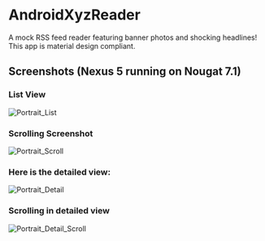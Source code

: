 # AndroidXyzReader
A mock RSS feed reader featuring banner photos and shocking headlines! This app is material design compliant.

Screenshots (Nexus 5 running on Nougat 7.1)
-------------------------------------------
###  List View
![Portrait_List](screenshots/1.png)

### Scrolling Screenshot
![Portrait_Scroll](screenshots/2.png)

### Here is the detailed view:
![Portrait_Detail](screenshots/3.png)

### Scrolling in detailed view
![Portrait_Detail_Scroll](screenshots/4.png)

 
